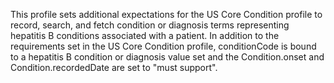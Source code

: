 This profile sets additional expectations for the US Core Condition profile to record, search, and fetch condition or diagnosis terms representing hepatitis B conditions associated with a patient. In addition to the requirements set in the US Core Condition profile, conditionCode is bound to a hepatitis B condition or diagnosis value set and the Condition.onset and Condition.recordedDate are set to "must support".